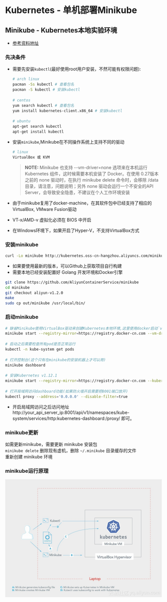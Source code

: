 # Kubernetes - 单机部署Minikube

## Minikube - Kubernetes本地实验环境

* [参考资料地址](https://yq.aliyun.com/articles/221687)

### 先决条件

* 需要先安装`kubectl`(最好使用root用户安装，不然可能有权限问题):

    ```bash
    # arch linux
    pacman -Ss kubectl # 查看包名
    pacman -S kubectl # 安装kubectl

    # centos
    yum search kubectl # 查看包名
    yum install kubernetes-client.x86_64 # 安装kubectl

    # ubuntu
    apt-get search kubectl
    apt-get install kubectl
    ```
* 安装`minikube`,Minikube在不同操作系统上支持不同的驱动

    ```bash
    # linux
    VirtualBox 或 KVM
    ```
    > **NOTE:** Minikube 也支持 --vm-driver=none 选项来在本机运行 Kubernetes 组件，这时候需要本机安装了 Docker。在使用 0.27版本之前的 none 驱动时，在执行 minikube delete 命令时，会移除 /data 目录，请注意，问题说明；另外 none 驱动会运行一个不安全的API Server，会导致安全隐患，不建议在个人工作环境安装
* 由于minikube复用了docker-machine，在其软件包中已经支持了相应的VirtualBox, VMware Fusion驱动
* VT-x/AMD-v 虚拟化必须在 BIOS 中开启
* 在Windows环境下，如果开启了Hyper-V，不支持VirtualBox方式

### 安装minikube

```bash
curl -Lo minikube http://kubernetes.oss-cn-hangzhou.aliyuncs.com/minikube/releases/v1.2.0/minikube-linux-amd64 && chmod +x minikube && sudo mv minikube /usr/local/bin/
```

* 如果要使用最新的版本，可以Github上获取项目自行构建
* 需要本地已经安装配置好 Golang 开发环境和Docker引擎

```bash
git clone https://github.com/AliyunContainerService/minikube
cd minikube
git checkout aliyun-v1.2.0
make
sudo cp out/minikube /usr/local/bin/
```

### 启动minikube

```bash
# 缺省Minikube使用VirtualBox驱动来创建Kubernetes本地环境,这里使用docker启动`vm-driver=none`
minikube start --registry-mirror=https://registry.docker-cn.com --vm-driver=none

# 启动之后需要检查所有pod是否正常运行
kubectl -n kube-system get pods

# 打开控制台(这个只有在minikube的安装机器上才可以用)
minikube dashboard

# 安装Kubernetes v1.12.1
minikube start --registry-mirror=https://registry.docker-cn.com --kubernetes-version v1.12.1

# 打开局域网访问dashboard功能(如果防火墙开启需要把8001端口放开)
kubectl proxy --address='0.0.0.0' --disable-filter=true
```

* 开启局域网访问之后访问地址 http://your_api_server_ip:8001/api/v1/namespaces/kube-system/services/http:kubernetes-dashboard:/proxy/ 即可。

### minikube更新

如需更新minikube，需要更新 minikube 安装包  
`minikube delete` 删除现有虚机，删除 `~/.minikube` 目录缓存的文件  
重新创建 minikube 环境

### minikube运行原理

![1](./img/install-1.jpeg)

